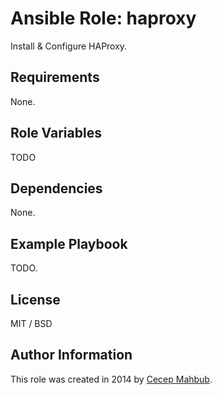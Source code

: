 # Ansible Role: haproxy

Install & Configure HAProxy.

## Requirements

None.

## Role Variables

TODO

## Dependencies

None.

## Example Playbook

TODO.

## License

MIT / BSD

## Author Information

This role was created in 2014 by [Cecep Mahbub](http://ngadimin.org/).
